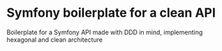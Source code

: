 # Symfony boilerplate for a clean API
Boilerplate for a Symfony API made with DDD in mind, implementing hexagonal and clean architecture
